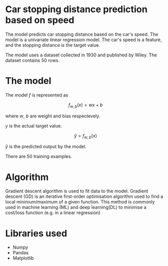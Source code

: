 # Car stopping distance prediction based on speed

The model predicts car stopping distance based on the car's speed. The model is a univariate linear regression model. The car's speed is a feature, and the stopping distance is the target value.

The model uses a dataset collected in 1930 and published by Wiley. The dataset contains 50 rows.

# The model

The model $f$ is represented as

$$ f_{w, b}(x) = wx + b $$

where $w$, $b$ are weight and bias respectevely.

$y$ is the actual target value.

$$ \hat{y} = f_{w,b}(x) $$

$\hat{y}$ is the predicted output by the model.

There are 50 training examples.

# Algorithm 

Gradient descent algorithm is used to fit data to the model. Gradient descent (GD) is an iterative first-order optimisation algorithm used to find a local minimum/maximum of a given function. This method is commonly used in machine learning (ML) and deep learning(DL) to minimise a cost/loss function (e.g. in a linear regression)

# Libraries used

* Numpy
* Pandas
* Matplotlib
